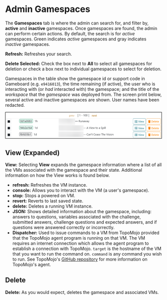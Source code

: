 # Admin Gamespaces

The **Gamespaces** tab is where the admin can search for, and filter by, **active** and **inactive** gamespaces. Once gamespaces are found, the admin can perform certain actions. By default, the search is for *active* gamespaces. Green indicates *active* gamespaces and gray indicates *inactive* gamespaces.

**Refresh:** Refreshes your search.

**Delete Selected:** Check the box next to **All** to select all gamespaces for deletion or check a box next to individual gamespaces to select for deletion.

Gamespaces in the table show the gamespace id or support code in Gameboard (e.g. `e9416013`), the time remaining (if active), the user who is interacting with (or *had* interacted with) the gamespace; and the title of the *workspace* that the *gamespace* was deployed from. The screen print below, several active and inactive gamespaces are shown. User names have been redacted.

![admin gamespaces](img/admin-gamespaces.png)

## View (Expanded)

**View:** Selecting **View** expands the gamespace information where a list of all the VMs associated with the gamespace and their state. Additional information on how the View works is found below.

- **refresh:** Refreshes the VM instance.
- **console:** Allows you to interact with the VM (a user's gamespace).
- **stop:** Stops a powered on VM.
- **revert:** Reverts to last saved state.
- **delete:** Deletes a running VM instance.
- **JSON:** Shows detailed information about the gamespace, including: answers to questions, variables associated with the challenge, submitted answers, challenge questions and expected answers, and if questions were answered correctly or incorrectly.
- **Dispatcher:** Used to issue commands to a VM from TopoMojo provided that the TopoMojo agent program is running on that VM. The VM requires an internet connection which allows the agent program to establish a connection with TopoMojo. `target` is the hostname of the VM that you want to run the command on. `command` is any command you wish to run. See TopoMojo's [GitHub repository](https://github.com/cmu-sei/TopoMojo/tree/main/src/TopoMojo.Agent) for more information on TopoMojo's agent.

## Delete

**Delete:** As you would expect, deletes the gamespace and associated VMs.
